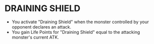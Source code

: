 
# DRAINING SHIELD

*   You activate "Draining Shield" when the monster controlled by your opponent declares an attack.
*   You gain Life Points for "Draining Shield" equal to the attacking monster's current ATK.

  